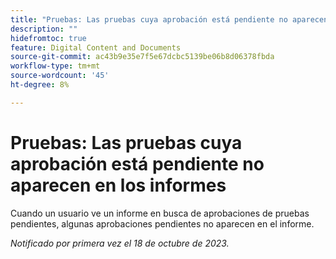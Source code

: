 ```yaml
---
title: "Pruebas: Las pruebas cuya aprobación está pendiente no aparecen en los informes"
description: ""
hidefromtoc: true
feature: Digital Content and Documents
source-git-commit: ac43b9e35e7f5e67dcbc5139be06b8d06378fbda
workflow-type: tm+mt
source-wordcount: '45'
ht-degree: 8%

---
```



# Pruebas: Las pruebas cuya aprobación está pendiente no aparecen en los informes

<!--WF and WFP-->

Cuando un usuario ve un informe en busca de aprobaciones de pruebas pendientes, algunas aprobaciones pendientes no aparecen en el informe.

_Notificado por primera vez el 18 de octubre de 2023._
